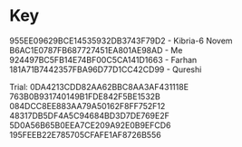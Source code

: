 # Key
955EE09629BCE14535932DB3743F79D2 - Kibria-6 Novem
B6AC1E0787FB687727451EA801AE98AD - Me
924497BC5FB14E74BF00C5CA141D1663 - Farhan
181A71B7442357FBA96D77D1CC42CD99 - Qureshi

Trial:
0DA4213CDD82AA62BBC8AA3AF431118E
763B0B931740149B1FDE842F5BE1532B
084DCC8EE883AA79A50162F8FF752F12
48317DB5DF4A5C94684BD3D7DE769E2F
5D0A56B65B0EEA7CE209A92E0B9EFCD6
195FEEB22E785705CFAFE1AF8726B556
